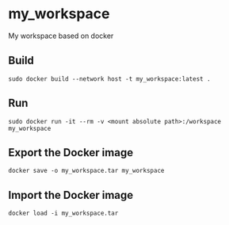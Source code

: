 # my_workspace
My workspace based on docker

## Build
```
sudo docker build --network host -t my_workspace:latest .
```

## Run
```
sudo docker run -it --rm -v <mount absolute path>:/workspace my_workspace
```

## Export the Docker image
```
docker save -o my_workspace.tar my_workspace
```

## Import the Docker image
```
docker load -i my_workspace.tar
```
